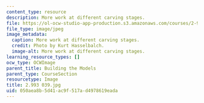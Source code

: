 ```yaml
---
content_type: resource
description: More work at different carving stages.
file: https://ol-ocw-studio-app-production.s3.amazonaws.com/courses/2-993-special-topics-in-mechanical-engineering-the-art-and-science-of-boat-design-january-iap-2007/050aea8b5d41ac9f517ad4978619eada_2993039.jpg
file_type: image/jpeg
image_metadata:
  caption: More work at different carving stages.
  credit: Photo by Kurt Hasselbalch.
  image-alt: More work at different carving stages.
learning_resource_types: []
ocw_type: OCWImage
parent_title: Building the Models
parent_type: CourseSection
resourcetype: Image
title: 2.993 039.jpg
uid: 050aea8b-5d41-ac9f-517a-d4978619eada
---
```

